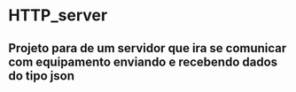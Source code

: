 # HTTP_server

## Projeto para de um servidor que ira se comunicar com equipamento enviando e recebendo dados do tipo json
